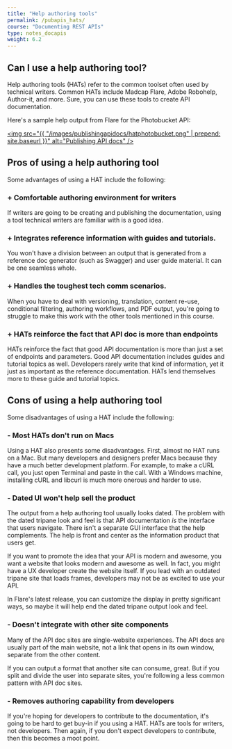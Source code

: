```yaml
---
title: "Help authoring tools"
permalink: /pubapis_hats/
course: "Documenting REST APIs"
type: notes_docapis
weight: 6.2
---
```


## Can I use a help authoring tool?

Help authoring tools (HATs) refer to the common toolset often used by technical writers. Common HATs include Madcap Flare, Adobe Robohelp, Author-it, and more. Sure, you can use these tools to create API documentation. 

Here's a sample help output from Flare for the Photobucket API:

<a href="https://pic.photobucket.com/dev_help/WebHelpPublic/PhotobucketPublicHelp_Left.htm#CSHID=FAQ/FAQOverview.htm|StartTopic=Content/FAQ/FAQOverview.htm|SkinName=WebHelp"><img src="{{ "/images/publishingapidocs/hatphotobucket.png" | prepend: site.baseurl }}" alt="Publishing API docs" /></a>

## Pros of using a help authoring tool

Some advantages of using a HAT include the following:

### + Comfortable authoring environment for writers

If writers are going to be creating and publishing the documentation, using a tool technical writers are familiar with is a good idea. 

### + Integrates reference information with guides and tutorials.

You won't have a division between an output that is generated from a reference doc generator (such as Swagger) and user guide material. It can be one seamless whole.

### + Handles the toughest tech comm scenarios.

When you have to deal with versioning, translation, content re-use, conditional filtering, authoring workflows, and PDF output, you're going to struggle to make this work with the other tools mentioned in this course.

### + HATs reinforce the fact that API doc is more than endpoints
HATs reinforce the fact that good API documentation is more than just a set of endpoints and parameters. Good API documentation includes guides and tutorial topics as well. Developers rarely write that kind of information, yet it just as important as the reference documentation. HATs lend themselves more to these guide and tutorial topics.

## Cons of using a help authoring tool

Some disadvantages of using a HAT include the following:

### - Most HATs don't run on Macs
Using a HAT also presents some disadvantages. First, almost no HAT runs on a Mac. But many developers and designers prefer Macs because they have a much better development platform. For example, to make a cURL call, you just open Terminal and paste in the call. With a Windows machine, installing cURL and libcurl is much more onerous and harder to use.

### - Dated UI won't help sell the product
The output from a help authoring tool usually looks dated. The problem with the dated tripane look and feel is that API documentation *is* the interface that users navigate. There isn't a separate GUI interface that the help complements. The help is front and center as the information product that users get. 

If you want to promote the idea that your API is modern and awesome, you want a website that looks modern and awesome as well. In fact, you might have a UX developer create the website itself. If you lead with an outdated tripane site that loads frames, developers may not be as excited to use your API. 

In Flare's latest release, you can customize the display in pretty significant ways, so maybe it will help end the dated tripane output look and feel. 

### - Doesn't integrate with other site components

Many of the API doc sites are single-website experiences. The API docs are usually part of the main website, not a link that opens in its own window, separate from the other content.
 
 If you can output a format that another site can consume, great. But if you split and divide the user into separate sites, you're following a less common pattern with API doc sites.
 
### - Removes authoring capability from developers
 
 If you're hoping for developers to contribute to the documentation, it's going to be hard to get buy-in if you using a HAT. HATs are tools for writers, not developers. Then again, if you don't expect developers to contribute, then this becomes a moot point.



